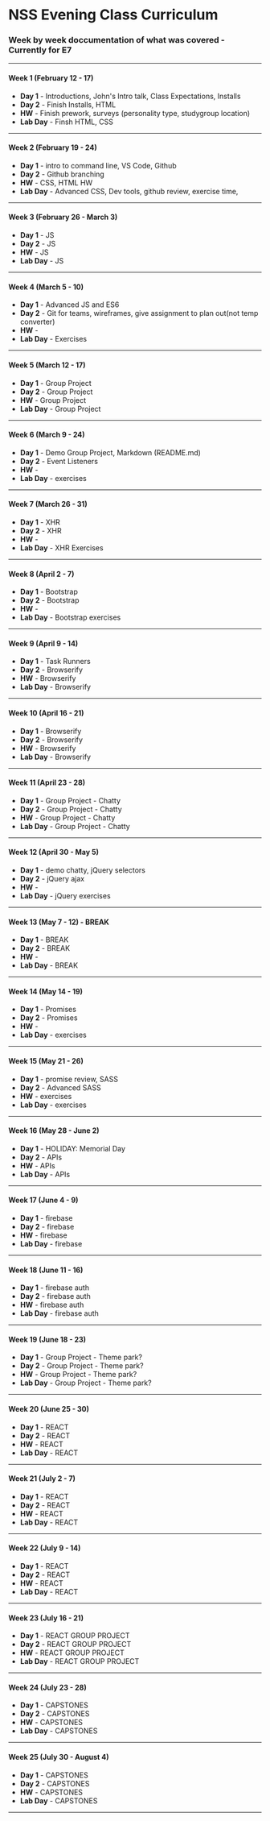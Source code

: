 # NSS Evening Class Curriculum


### Week by week doccumentation of what was covered - Currently for E7


***

#### Week 1 (February 12 - 17)
* **Day 1** - Introductions, John's Intro talk, Class Expectations, Installs
* **Day 2** - Finish Installs, HTML
* **HW** - Finish prework, surveys (personality type, studygroup location)
* **Lab Day** - Finsh HTML, CSS

***

#### Week 2 (February 19 - 24)
* **Day 1** - intro to command line, VS Code, Github
* **Day 2** - Github branching
* **HW** - CSS, HTML HW
* **Lab Day** - Advanced CSS, Dev tools,  github review, exercise time, 

***

#### Week 3 (February 26 - March 3)
* **Day 1** - JS
* **Day 2** - JS
* **HW** - JS
* **Lab Day** - JS

***

#### Week 4 (March 5 - 10)
* **Day 1** - Advanced JS and ES6
* **Day 2** -  Git for teams, wireframes, give assignment to plan out(not temp converter)
* **HW** - 
* **Lab Day** - Exercises

***

#### Week 5 (March 12 - 17)
* **Day 1** - Group Project
* **Day 2** - Group Project
* **HW** - Group Project
* **Lab Day** - Group Project

***

#### Week 6 (March 9 - 24)
* **Day 1** - Demo Group Project, Markdown (README.md)
* **Day 2** -  Event Listeners
* **HW** - 
* **Lab Day** - exercises

***

#### Week 7 (March 26 - 31)
* **Day 1** - XHR
* **Day 2** - XHR
* **HW** - 
* **Lab Day** - XHR Exercises

***

#### Week 8 (April 2 - 7)
* **Day 1** - Bootstrap
* **Day 2** - Bootstrap
* **HW** - 
* **Lab Day** - Bootstrap exercises

***

#### Week 9 (April 9 - 14)
* **Day 1** - Task Runners
* **Day 2** - Browserify
* **HW** - Browserify
* **Lab Day** - Browserify

***

#### Week 10 (April 16 - 21)
* **Day 1** - Browserify
* **Day 2** - Browserify
* **HW** - Browserify
* **Lab Day** - Browserify

***
#### Week 11 (April 23 - 28)
* **Day 1** - Group Project - Chatty
* **Day 2** - Group Project - Chatty
* **HW** - Group Project - Chatty
* **Lab Day** - Group Project - Chatty

***

#### Week 12 (April 30 - May 5)
* **Day 1** - demo chatty, jQuery selectors
* **Day 2** - jQuery ajax
* **HW** - 
* **Lab Day** - jQuery exercises

***

#### Week 13 (May 7 - 12) - BREAK
* **Day 1** - BREAK
* **Day 2** - BREAK
* **HW** - 
* **Lab Day** - BREAK

***

#### Week 14 (May 14 - 19)
* **Day 1** - Promises
* **Day 2** - Promises
* **HW** - 
* **Lab Day** - exercises

***

#### Week 15 (May 21 - 26)
* **Day 1** - promise review, SASS
* **Day 2** - Advanced SASS
* **HW** - exercises
* **Lab Day** - exercises

***

#### Week 16 (May 28 - June 2)
* **Day 1** - HOLIDAY: Memorial Day
* **Day 2** - APIs
* **HW** - APIs
* **Lab Day** - APIs 

***

#### Week 17 (June 4 - 9)
* **Day 1** - firebase
* **Day 2** - firebase
* **HW** - firebase
* **Lab Day** - firebase

***

#### Week 18 (June 11 - 16)
* **Day 1** - firebase auth
* **Day 2** - firebase auth
* **HW** - firebase auth
* **Lab Day** - firebase auth

***

#### Week 19 (June 18 - 23)
* **Day 1** - Group Project - Theme park?
* **Day 2** - Group Project - Theme park?
* **HW** - Group Project - Theme park?
* **Lab Day** - Group Project - Theme park?

***

#### Week 20 (June 25 - 30)
* **Day 1** - REACT
* **Day 2** - REACT
* **HW** - REACT
* **Lab Day** - REACT

***


#### Week 21 (July 2 - 7)
* **Day 1** - REACT
* **Day 2** - REACT
* **HW** - REACT
* **Lab Day** - REACT

***

#### Week 22 (July 9 - 14)
* **Day 1** - REACT
* **Day 2** - REACT
* **HW** - REACT
* **Lab Day** - REACT

***

#### Week 23 (July 16 - 21)
* **Day 1** - REACT GROUP PROJECT
* **Day 2** - REACT GROUP PROJECT
* **HW** - REACT GROUP PROJECT
* **Lab Day** - REACT GROUP PROJECT

***

#### Week 24 (July 23 - 28)
* **Day 1** - CAPSTONES
* **Day 2** - CAPSTONES
* **HW** - CAPSTONES
* **Lab Day** - CAPSTONES

***

#### Week 25 (July 30 - August 4)
* **Day 1** - CAPSTONES
* **Day 2** - CAPSTONES
* **HW** - CAPSTONES
* **Lab Day** - CAPSTONES

***
